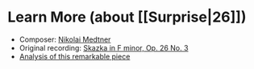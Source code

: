 # Learn More (about [[Surprise|26]])

- Composer: [Nikolai Medtner](http://www.schmonz.com/2014/01/28/on-some-cusps/)
- Original recording: [Skazka in F minor, Op. 26 No. 3](http://www.schmonz.com/2007/02/02/medtner-skazka-in-f-minor-op-26-no-3/)
- [Analysis of this remarkable piece](http://www.schmonz.com/2007/04/23/musical-analysis-medtner-skazka-op-26-3-1912/)

